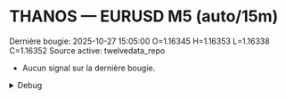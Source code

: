 # THANOS — EURUSD M5 (auto/15m)
Dernière bougie: 2025-10-27 15:05:00  O=1.16345  H=1.16353  L=1.16338  C=1.16352
Source active: twelvedata_repo

- Aucun signal sur la dernière bougie.

<details><summary>Debug</summary>

- TD_API_KEY manquant.

</details>